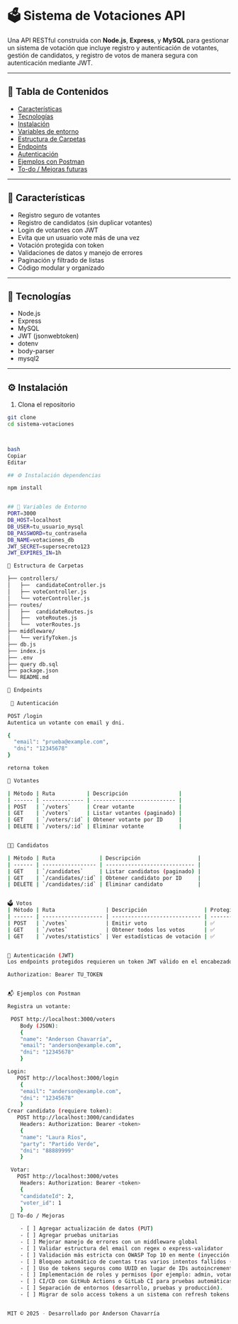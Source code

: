 # 🗳️ Sistema de Votaciones API

Una API RESTful construida con **Node.js**, **Express**, y **MySQL** para gestionar un sistema de votación que incluye registro y autenticación de votantes, gestión de candidatos, y registro de votos de manera segura con autenticación mediante JWT.

---

## 🚀 Tabla de Contenidos

- [Características](#características)
- [Tecnologías](#tecnologías)
- [Instalación](#instalación)
- [Variables de entorno](#variables-de-entorno)
- [Estructura de Carpetas](#estructura-de-carpetas)
- [Endpoints](#endpoints)
- [Autenticación](#🔐-autenticación-jwt)
- [Ejemplos con Postman](#📬-ejemplos-con-postman)
- [To-do / Mejoras futuras](#🔧-to-do--mejoras)

---

## 📌 Características

- Registro seguro de votantes
- Registro de candidatos (sin duplicar votantes)
- Login de votantes con JWT
- Evita que un usuario vote más de una vez
- Votación protegida con token
- Validaciones de datos y manejo de errores
- Paginación y filtrado de listas
- Código modular y organizado

---

## 🧰 Tecnologías

- Node.js
- Express
- MySQL
- JWT (jsonwebtoken)
- dotenv
- body-parser
- mysql2

---

## ⚙️ Instalación

1. Clona el repositorio

```bash
git clone 
cd sistema-votaciones



bash
Copiar
Editar

## ⚙️ Instalación dependencias

npm install


## 🔐 Variables de Entorno
PORT=3000
DB_HOST=localhost
DB_USER=tu_usuario_mysql
DB_PASSWORD=tu_contraseña
DB_NAME=votaciones_db
JWT_SECRET=supersecreto123
JWT_EXPIRES_IN=1h

📁 Estructura de Carpetas

├── controllers/
│   ├──  candidateController.js
│   ├── voteController.js
│   └── voterController.js
├── routes/
│   ├──  candidateRoutes.js
│   ├──  voteRoutes.js
│   └──  voterRoutes.js
├── middleware/
│   └── verifyToken.js
├── db.js
├── index.js
├── .env
├── query db.sql
├── package.json
└── README.md

📡 Endpoints
 
 🔐 Autenticación

POST /login
Autentica un votante con email y dni.

{
  "email": "prueba@example.com", 
  "dni": "12345678"
}

retorna token 

👤 Votantes

| Método | Ruta          | Descripción                | 
| ------ | ------------- | -------------------------- | 
| POST   | `/voters`     | Crear votante              | 
| GET    | `/voters`     | Listar votantes (paginado) | 
| GET    | `/voters/:id` | Obtener votante por ID     | 
| DELETE | `/voters/:id` | Eliminar votante           | 


🧑‍💼 Candidatos

| Método | Ruta              | Descripción                  | 
| ------ | ----------------- | ---------------------------- | 
| GET    | `/candidates`     | Listar candidatos (paginado) | 
| GET    | `/candidates/:id` | Obtener candidato por ID     | 
| DELETE | `/candidates/:id` | Eliminar candidato           | 


🗳️ Votos
| Método | Ruta                | Descripción                  | Protegida |
| ------ | ------------------- | ---------------------------- | --------- |
| POST   | `/votes`            | Emitir voto                  | ✅         |
| GET    | `/votes`            | Obtener todos los votos      | ✅         |
| GET    | `/votes/statistics` | Ver estadísticas de votación | ✅         |


🔐 Autenticación (JWT)
Los endpoints protegidos requieren un token JWT válido en el encabezado:

Authorization: Bearer TU_TOKEN


📬 Ejemplos con Postman

Registra un votante:

 POST http://localhost:3000/voters
    Body (JSON):
    {
    "name": "Anderson Chavarría",
    "email": "anderson@example.com",
    "dni": "12345678"
    }

Login:
   POST http://localhost:3000/login
    {
    "email": "anderson@example.com",
    "dni": "12345678"
    }
Crear candidato (requiere token):
   POST http://localhost:3000/candidates
    Headers: Authorization: Bearer <token>
    {
    "name": "Laura Ríos",
    "party": "Partido Verde",
    "dni": "88889999"
    }   

 Votar:
   POST http://localhost:3000/votes
    Headers: Authorization: Bearer <token>
    {
    "candidateId": 2,
    "voter_id": 1
    }
 🔧 To-do / Mejoras

    - [ ] Agregar actualización de datos (PUT)
    - [ ] Agregar pruebas unitarias
    - [ ] Mejorar manejo de errores con un middleware global
    - [ ] Validar estructura del email con regex o express-validator
    - [ ] Validación más estricta con OWASP Top 10 en mente (inyección SQL, XSS, exposición de datos, etc.).
    - [ ] Bloqueo automático de cuentas tras varios intentos fallidos (por ejemplo, 3 intentos → bloqueo).
    - [ ] Uso de tokens seguros como UUID en lugar de IDs autoincrementales para mayor protección en URLs.
    - [ ] Implementación de roles y permisos (por ejemplo: admin, votante) para aplicar el principio de mínimo privilegio.
    - [ ] CI/CD con GitHub Actions o GitLab CI para pruebas automáticas y despliegue a producción tras cada commit en main
    - [ ] Separación de entornos (desarrollo, pruebas y producción).
    - [ ] Migrar de solo access tokens a un sistema con refresh tokens para sesiones más seguras y persistentes.


MIT © 2025 - Desarrollado por Anderson Chavarría


